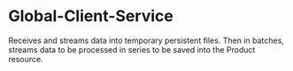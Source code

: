 # Global-Client-Service

Receives and streams data into temporary persistent files. Then in batches, streams data to be processed in series to be saved into the Product resource.
